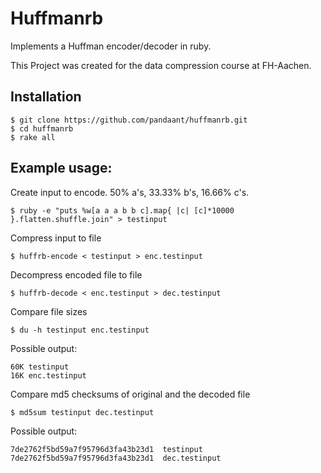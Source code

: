 # Huffmanrb

Implements a Huffman encoder/decoder in ruby.

This Project was created for the data compression course at FH-Aachen.

## Installation

```shell
$ git clone https://github.com/pandaant/huffmanrb.git
$ cd huffmanrb
$ rake all
```

## Example usage:

Create input to encode. 50% a's, 33.33% b's, 16.66% c's.

```shell
$ ruby -e "puts %w[a a a b b c].map{ |c| [c]*10000 }.flatten.shuffle.join" > testinput
```

Compress input to file

```shell
$ huffrb-encode < testinput > enc.testinput
```

Decompress encoded file to file

```shell
$ huffrb-decode < enc.testinput > dec.testinput
```

Compare file sizes

```shell
$ du -h testinput enc.testinput
```

Possible output:

```shell
60K testinput
16K enc.testinput
```

Compare md5 checksums of original and the decoded file

```shell
$ md5sum testinput dec.testinput
```

Possible output:

```shell
7de2762f5bd59a7f95796d3fa43b23d1  testinput
7de2762f5bd59a7f95796d3fa43b23d1  dec.testinput
```
